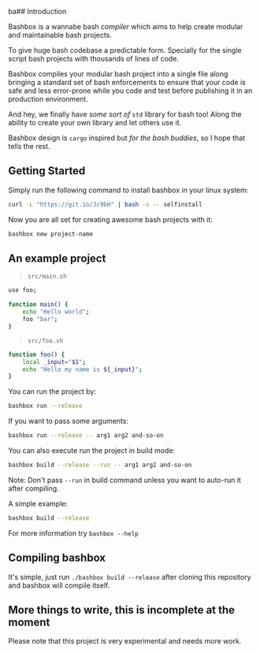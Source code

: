 ba## Introduction

Bashbox is a wannabe bash _compiler_ which aims to help create modular and maintainable bash projects.

To give huge bash codebase a predictable form. Specially for the single script bash projects with thousands of lines of code.

Bashbox compiles your modular bash project into a single file along bringing a standard set of bash enforcements to ensure that your code is safe and less error-prone while you code and test before publishing it in an production environment.

And hey, we finally have _some sort of_ `std` library for bash too! Along the ability to create your own library and let others use it.

Bashbox design is `cargo` inspired but _for the bash buddies_, so I hope that tells the rest.

## Getting Started

Simply run the following command to install bashbox in your linux system:
```bash
curl -L "https://git.io/Jc9bH" | bash -s -- selfinstall
```

Now you are all set for creating awesome bash projects with it:
```bash
bashbox new project-name
```

## An example project

> `src/main.sh`
```bash
use foo;

function main() {
	echo "Hello world";
	foo "bar";
}
```

> `src/foo.sh`
```bash
function foo() {
	local _input="$1";
	echo "Hello my name is ${_input}";
}
```

You can run the project by:

```bash
bashbox run --release
```

If you want to pass some arguments:

```bash
bashbox run --release -- arg1 arg2 and-so-on
```

You can also execute run the project in build mode:

```bash
bashbox build --release --run -- arg1 arg2 and-so-on
```

Note: Don't pass `--run` in build command unless you want to auto-run it after compiling.

A simple example:

```bash
bashbox build --release
```

For more information try `bashbox --help`


## Compiling bashbox

It's simple, just run `./bashbox build --release` after cloning this repository and bashbox will compile itself.

## More things to write, this is incomplete at the moment

Please note that this project is very experimental and needs more work.
